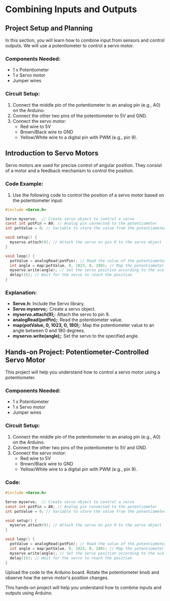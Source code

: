
# Combining Inputs and Outputs

## Project Setup and Planning
In this section, you will learn how to combine input from sensors and control outputs. We will use a potentiometer to control a servo motor.

### Components Needed:
- 1 x Potentiometer
- 1 x Servo motor
- Jumper wires

### Circuit Setup:
1. Connect the middle pin of the potentiometer to an analog pin (e.g., A0) on the Arduino.
2. Connect the other two pins of the potentiometer to 5V and GND.
3. Connect the servo motor:
   - Red wire to 5V
   - Brown/Black wire to GND
   - Yellow/White wire to a digital pin with PWM (e.g., pin 9).

## Introduction to Servo Motors
Servo motors are used for precise control of angular position. They consist of a motor and a feedback mechanism to control the position.

### Code Example:
1. Use the following code to control the position of a servo motor based on the potentiometer input:

```c
#include <Servo.h>

Servo myservo;  // Create servo object to control a servo
const int potPin = A0; // Analog pin connected to the potentiometer
int potValue = 0; // Variable to store the value from the potentiometer

void setup() {
  myservo.attach(9); // Attach the servo on pin 9 to the servo object
}

void loop() {
  potValue = analogRead(potPin); // Read the value of the potentiometer (value between 0 and 1023)
  int angle = map(potValue, 0, 1023, 0, 180); // Map the potentiometer value to an angle between 0 and 180
  myservo.write(angle); // Set the servo position according to the scaled value
  delay(15); // Wait for the servo to reach the position
}
```

### Explanation:
- **Servo.h:** Include the Servo library.
- **Servo myservo;**: Create a servo object.
- **myservo.attach(9);**: Attach the servo to pin 9.
- **analogRead(potPin);**: Read the potentiometer value.
- **map(potValue, 0, 1023, 0, 180);**: Map the potentiometer value to an angle between 0 and 180 degrees.
- **myservo.write(angle);**: Set the servo to the specified angle.

## Hands-on Project: Potentiometer-Controlled Servo Motor
This project will help you understand how to control a servo motor using a potentiometer.

### Components Needed:
- 1 x Potentiometer
- 1 x Servo motor
- Jumper wires

### Circuit Setup:
1. Connect the middle pin of the potentiometer to an analog pin (e.g., A0) on the Arduino.
2. Connect the other two pins of the potentiometer to 5V and GND.
3. Connect the servo motor:
   - Red wire to 5V
   - Brown/Black wire to GND
   - Yellow/White wire to a digital pin with PWM (e.g., pin 9).

### Code:
```c
#include <Servo.h>

Servo myservo;  // Create servo object to control a servo
const int potPin = A0; // Analog pin connected to the potentiometer
int potValue = 0; // Variable to store the value from the potentiometer

void setup() {
  myservo.attach(9); // Attach the servo on pin 9 to the servo object
}

void loop() {
  potValue = analogRead(potPin); // Read the value of the potentiometer (value between 0 and 1023)
  int angle = map(potValue, 0, 1023, 0, 180); // Map the potentiometer value to an angle between 0 and 180
  myservo.write(angle); // Set the servo position according to the scaled value
  delay(15); // Wait for the servo to reach the position
}
```
Upload the code to the Arduino board. Rotate the potentiometer knob and observe how the servo motor's position changes.

This hands-on project will help you understand how to combine inputs and outputs using Arduino.
